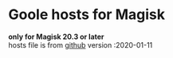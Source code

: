# Goole hosts for Magisk  
**only for Magisk 20.3 or later**  
hosts file is from [github](https://github.com/googlehosts/hosts)
version :2020-01-11
